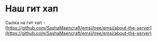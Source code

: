 # Наш гит хап

Сылка на гит хап - [https://github.com/SashaMaencraft/emsi/tree/emsi/about-the-server](https://github.com/SashaMaencraft/emsi/tree/emsi/about-the-server)
